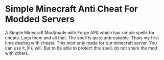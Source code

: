 # Simple Minecraft Anti Cheat For Modded Servers
A Simple Minecraft Mod(made with Forge API) which has simple spells for cheats. Logs them and all that. The spell is quite unbreakable. Thats my first time dealing with cheats. This mod only made for our minecraft server. You can use it, if u will. But to be able to protect this spell, do not share the mod with others.
